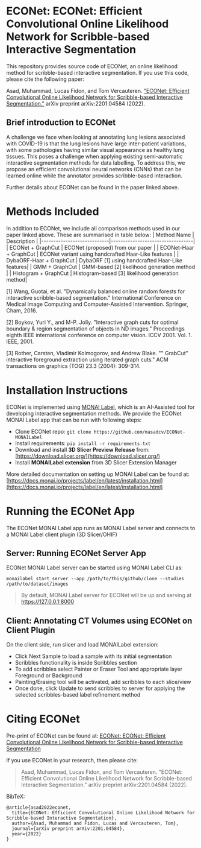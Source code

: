 # ECONet: ECONet: Efficient Convolutional Online Likelihood Network for Scribble-based Interactive Segmentation 
This repository provides source code of ECONet, an online likelihood method for scribble-based interactive segmentation. If you use this code, please cite the following paper:

Asad, Muhammad, Lucas Fidon, and Tom Vercauteren. ["ECONet: Efficient Convolutional Online Likelihood Network for Scribble-based Interactive Segmentation."](https://arxiv.org/pdf/2201.04584.pdf) arXiv preprint arXiv:2201.04584 (2022).

##  Brief introduction to ECONet
A challenge we face when looking at annotating lung lesions associated with COVID-19 is that the lung lesions have large inter-patient variations, with some pathologies having similar visual appearance as healthy lung tissues. This poses a challenge when applying existing semi-automatic interactive segmentation methods for data labelling. To address this, we propose an efficient convolutional neural networks (CNNs) that can be learned online while the annotator provides scribble-based interaction. 

Further details about ECONet can be found in the paper linked above.

# Methods Included
In addition to ECONet, we include all comparison methods used in our paper linked above. These are summarised in table below:
| Method Name                | Description                      |
|----------------------------|----------------------------------|
| ECONet + GraphCut          | ECONet (proposed) from our paper               |
| ECONet-Haar + GraphCut     | ECONet variant using handcrafted Haar-Like features             |
| DybaORF-Haar + GraphCut    | DybaORF [1] using handcrafted Haar-Like features|
| GMM + GraphCut             | GMM-based [2] likelihood generation method      |
| Histogram + GraphCut       | Histogram-based [3] likelihood generation method|

[1] Wang, Guotai, et al. "Dynamically balanced online random forests for interactive scribble-based segmentation." International Conference on Medical Image Computing and Computer-Assisted Intervention. Springer, Cham, 2016.

[2] Boykov, Yuri Y., and M-P. Jolly. "Interactive graph cuts for optimal boundary & region segmentation of objects in ND images." Proceedings eighth IEEE international conference on computer vision. ICCV 2001. Vol. 1. IEEE, 2001.

[3] Rother, Carsten, Vladimir Kolmogorov, and Andrew Blake. "" GrabCut" interactive foreground extraction using iterated graph cuts." ACM transactions on graphics (TOG) 23.3 (2004): 309-314.

# Installation Instructions
ECONet is implemented using [MONAI Label](https://github.com/Project-MONAI/MONAILabel), which is an AI-Assisted tool for developing interactive segmentation methods. We provide the ECONet MONAI Label app that can be run with following steps:

- Clone ECONet repo: `git clone https://github.com/masadcv/ECONet-MONAILabel`
- Install requirements: `pip install -r requirements.txt`
- Download and install **3D Slicer Preview Release** from: [https://download.slicer.org/](https://download.slicer.org/)
- Install **MONAILabel extension** from 3D Slicer Extension Manager

More detailed documentation on setting up MONAI Label can be found at: [https://docs.monai.io/projects/label/en/latest/installation.html](https://docs.monai.io/projects/label/en/latest/installation.html)

# Running the ECONet App
The ECONet MONAI Label app runs as MONAI Label server and connects to a MONAI Label client plugin (3D Slicer/OHIF)
## Server: Running ECONet Server App
ECONet MONAI Label server can be started using MONAI Label CLI as:
```
monailabel start_server --app /path/to/this/github/clone --studies /path/to/dataset/images
```

> By default, MONAI Label server for ECONet will be up and serving at https://127.0.0.1:8000

## Client: Annotating CT Volumes using ECONet on Client Plugin
On the client side, run slicer and load MONAILabel extension:
- Click Next Sample to load a sample with its initial segmentation
- Scribbles functionality is inside Scribbles section
- To add scribbles select Painter or Eraser Tool and appropriate layer Foreground or Background
- Painting/Erasing tool will be activated, add scribbles to each slice/view
- Once done, click Update to send scribbles to server for applying the selected scribbles-based label refinement method

<!-- A demo video showing this usage can be found here: [https://www.youtube.com/watch?v=kVGf5QQxSfc](https://www.youtube.com/watch?v=kVGf5QQxSfc) -->

# Citing ECONet
Pre-print of ECONet can be found at: [ECONet: ECONet: Efficient Convolutional Online Likelihood Network for Scribble-based Interactive Segmentation](https://arxiv.org/pdf/2201.04584.pdf)

If you use ECONet in your research, then please cite:

> Asad, Muhammad, Lucas Fidon, and Tom Vercauteren. 
>"ECONet: Efficient Convolutional Online Likelihood Network for Scribble-based Interactive Segmentation." 
>arXiv preprint arXiv:2201.04584 (2022).

BibTeX:
```
@article{asad2022econet,
  title={ECONet: Efficient Convolutional Online Likelihood Network for Scribble-based Interactive Segmentation},
  author={Asad, Muhammad and Fidon, Lucas and Vercauteren, Tom},
  journal={arXiv preprint arXiv:2201.04584},
  year={2022}
}
```
